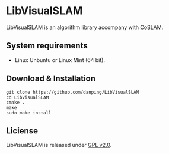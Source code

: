 LibVisualSLAM
=============
LibVisualSLAM is an algorithm library accompany with [CoSLAM](https://github.com/danping/CoSLAM).

System requirements
-------------

* Linux Unbuntu or Linux Mint (64 bit). 


Download & Installation
-------------

    git clone https://github.com/danping/LibVisualSLAM
    cd LibVisualSLAM
    cmake .
    make
    sudo make install
    
    
Liciense
-------------
LibVisualSLAM is released under [GPL v2.0](http://www.gnu.org/licenses/gpl-2.0.html).
